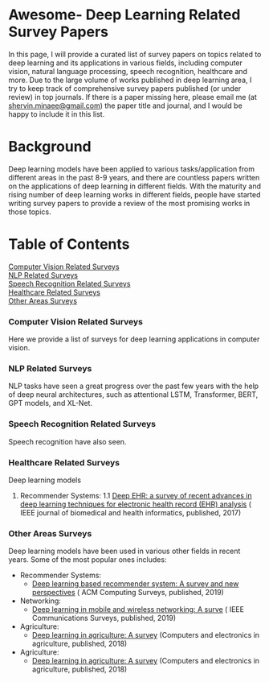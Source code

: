 # Awesome- Deep Learning Related Survey Papers

In this page, I will provide a curated list of survey papers on topics related to deep learning and its applications in various fields, including computer vision, natural language processing, speech recognition, healthcare and more. 
Due to the large volume of works published in deep learning area, I try to keep track of comprehensive survey papers published (or under review) in top journals. 
If there is a paper missing here, please email me (at shervin.minaee@gmail.com) the paper title and journal, and I would be happy to include it in this list.

# Background

Deep learning models have been applied to various tasks/application from different areas in the past 8-9 years, and there are countless papers written on the applications of deep learning in different fields. 
With the maturity and rising number of deep learning works in different fields, people have started writing survey papers to provide a review of the most promising works in those topics.


# Table of Contents  

[Computer Vision Related Surveys](#cv)  
[NLP Related Surveys](#nlp)  
[Speech Recognition Related Surveys](#sr)  
[Healthcare Related Surveys](#hc) <br/>
[Other Areas Surveys](#ot)
<br/>


### Computer Vision Related Surveys
Here we provide a list of surveys for deep learning applications in computer vision.


### NLP Related Surveys 
NLP tasks have seen a great progress over the past few years with the help of deep neural architectures, such as attentional LSTM, Transformer, BERT, GPT models, and XL-Net. 


### Speech Recognition Related Surveys 
Speech recognition have also seen.


### Healthcare Related Surveys
Deep learning models 
1. Recommender Systems:
  1.1 [Deep EHR: a survey of recent advances in deep learning techniques for electronic health record (EHR) analysis](https://europepmc.org/article/PMC/6043423) ( IEEE journal of biomedical and health informatics, published, 2017) <br/>


### Other Areas Surveys <br/>
Deep learning models have been used in various other fields in recent years. Some of the most popular ones includes:
* Recommender Systems:
  * [Deep learning based recommender system: A survey and new perspectives](https://arxiv.org/pdf/1707.07435.pdf) ( ACM Computing Surveys, published, 2019)
* Networking:
  * [Deep learning in mobile and wireless networking: A surve](https://arxiv.org/pdf/1803.04311.pdf) ( IEEE Communications Surveys, published, 2019)
* Agriculture:
  * [Deep learning in agriculture: A survey](https://arxiv.org/ftp/arxiv/papers/1807/1807.11809.pdf) (Computers and electronics in agriculture, published, 2018) 
* Agriculture:
  * [Deep learning in agriculture: A survey](https://arxiv.org/ftp/arxiv/papers/1807/1807.11809.pdf) (Computers and electronics in agriculture, published, 2018) 

